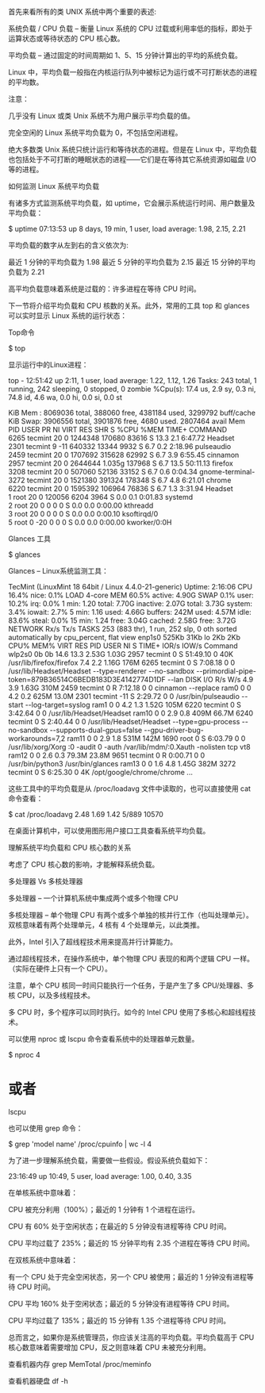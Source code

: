 首先来看所有的类 UNIX 系统中两个重要的表述:

系统负载 / CPU 负载 – 衡量 Linux 系统的 CPU 过载或利用率低的指标，即处于运算状态或等待状态的 CPU 核心数。

平均负载 – 通过固定的时间周期如 1、5、15 分钟计算出的平均的系统负载。

Linux 中，平均负载一般指在内核运行队列中被标记为运行或不可打断状态的进程的平均数。

注意：

几乎没有 Linux 或类 Unix 系统不为用户展示平均负载的值。

完全空闲的 Linux 系统平均负载为 0，不包括空闲进程。

绝大多数类 Unix 系统只统计运行和等待状态的进程。但是在 Linux 中，平均负载也包括处于不可打断的睡眠状态的进程——它们是在等待其它系统资源如磁盘 I/O 等的进程。

如何监测 Linux 系统平均负载

有诸多方式监测系统平均负载，如 uptime，它会展示系统运行时间、用户数量及平均负载：

$ uptime
07:13:53 up 8 days, 19 min,  1 user,  load average: 1.98, 2.15, 2.21

平均负载的数字从左到右的含义依次为:

最近 1 分钟的平均负载为 1.98
最近 5 分钟的平均负载为 2.15
最近 15 分钟的平均负载为 2.21

高平均负载意味着系统是过载的：许多进程在等待 CPU 时间。

下一节将介绍平均负载和 CPU 核数的关系。此外，常用的工具 top 和 glances 可以实时显示 Linux 系统的运行状态：

Top命令

$ top

显示运行中的Linux进程：

top - 12:51:42 up  2:11,  1 user,  load average: 1.22, 1.12, 1.26
Tasks: 243 total,   1 running, 242 sleeping,   0 stopped,   0 zombie
%Cpu(s): 17.4 us,  2.9 sy,  0.3 ni, 74.8 id,  4.6 wa,  0.0 hi,  0.0 si,  0.0 st
 
KiB Mem :  8069036 total,   388060 free,  4381184 used,  3299792 buff/cache
KiB Swap:  3906556 total,  3901876 free,     4680 used.  2807464 avail Mem
PID USER      PR  NI    VIRT    RES    SHR S  %CPU %MEM     TIME+ COMMAND                                                                                                                                        
6265 tecmint   20   0 1244348 170680  83616 S  13.3  2.1   6:47.72 Headset                                                                                                                                        
2301 tecmint    9 -11  640332  13344   9932 S   6.7  0.2   2:18.96 pulseaudio                                                                                                                                    
2459 tecmint   20   0 1707692 315628  62992 S   6.7  3.9   6:55.45 cinnamon                                                                                                                                      
2957 tecmint   20   0 2644644 1.035g 137968 S   6.7 13.5  50:11.13 firefox                                                                                                                                        
3208 tecmint   20   0  507060  52136  33152 S   6.7  0.6   0:04.34 gnome-terminal-                                                                                                                                
3272 tecmint   20   0 1521380 391324 178348 S   6.7  4.8   6:21.01 chrome                                                                                                                                        
6220 tecmint   20   0 1595392 106964  76836 S   6.7  1.3   3:31.94 Headset                                                                                                                                        
1 root      20   0  120056   6204   3964 S   0.0  0.1   0:01.83 systemd                                                                                                                                        
2 root      20   0       0      0      0 S   0.0  0.0   0:00.00 kthreadd                                                                                                                                      
3 root      20   0       0      0      0 S   0.0  0.0   0:00.10 ksoftirqd/0                                                                                                                                    
5 root       0 -20       0      0      0 S   0.0  0.0   0:00.00 kworker/0:0H

Glances 工具

$ glances

Glances – Linux系统监测工具：

TecMint (LinuxMint 18 64bit / Linux 4.4.0-21-generic)                                                                                                                                               Uptime: 2:16:06
CPU      16.4%  nice:     0.1%                                        LOAD    4-core                                        MEM     60.5%  active:    4.90G                                        SWAP      0.1%
user:    10.2%  irq:      0.0%                                        1 min:    1.20                                        total:  7.70G  inactive:  2.07G                                        total:   3.73G
system:   3.4%  iowait:   2.7%                                        5 min:    1.16                                        used:   4.66G  buffers:    242M                                        used:    4.57M
idle:    83.6%  steal:    0.0%                                        15 min:   1.24                                        free:   3.04G  cached:    2.58G                                        free:    3.72G
NETWORK     Rx/s   Tx/s   TASKS 253 (883 thr), 1 run, 252 slp, 0 oth sorted automatically by cpu_percent, flat view
enp1s0     525Kb   31Kb
lo           2Kb    2Kb     CPU%  MEM%  VIRT   RES   PID USER        NI S    TIME+ IOR/s IOW/s Command
wlp2s0        0b     0b     14.6  13.3 2.53G 1.03G  2957 tecmint      0 S 51:49.10     0   40K /usr/lib/firefox/firefox
7.4   2.2 1.16G  176M  6265 tecmint      0 S  7:08.18     0     0 /usr/lib/Headset/Headset --type=renderer --no-sandbox --primordial-pipe-token=879B36514C6BEDB183D3E4142774D1DF --lan
DISK I/O     R/s    W/s      4.9   3.9 1.63G  310M  2459 tecmint      0 R  7:12.18     0     0 cinnamon --replace
ram0           0      0      4.2   0.2  625M 13.0M  2301 tecmint    -11 S  2:29.72     0     0 /usr/bin/pulseaudio --start --log-target=syslog
ram1           0      0      4.2   1.3 1.52G  105M  6220 tecmint      0 S  3:42.64     0     0 /usr/lib/Headset/Headset
ram10          0      0      2.9   0.8  409M 66.7M  6240 tecmint      0 S  2:40.44     0     0 /usr/lib/Headset/Headset --type=gpu-process --no-sandbox --supports-dual-gpus=false --gpu-driver-bug-workarounds=7,2
ram11          0      0      2.9   1.8  531M  142M  1690 root         0 S  6:03.79     0     0 /usr/lib/xorg/Xorg :0 -audit 0 -auth /var/lib/mdm/:0.Xauth -nolisten tcp vt8
ram12          0      0      2.6   0.3 79.3M 23.8M  9651 tecmint      0 R  0:00.71     0     0 /usr/bin/python3 /usr/bin/glances
ram13          0      0      1.6   4.8 1.45G  382M  3272 tecmint      0 S  6:25.30     0    4K /opt/google/chrome/chrome
...

这些工具中的平均负载是从 /proc/loadavg 文件中读取的，也可以直接使用 cat 命令查看：

$ cat /proc/loadavg
2.48 1.69 1.42 5/889 10570

在桌面计算机中，可以使用图形用户接口工具查看系统平均负载。

理解系统平均负载和 CPU 核心数的关系

考虑了 CPU 核心数的影响，才能解释系统负载。

多处理器 Vs 多核处理器

多处理器 – 一个计算机系统中集成两个或多个物理 CPU

多核处理器 – 单个物理 CPU 有两个或多个单独的核并行工作（也叫处理单元）。双核意味着有两个处理单元，4 核有 4 个处理单元，以此类推。

此外，Intel 引入了超线程技术用来提高并行计算能力。

通过超线程技术，在操作系统中，单个物理 CPU 表现的和两个逻辑 CPU 一样。（实际在硬件上只有一个 CPU）。

注意，单个 CPU 核同一时间只能执行一个任务，于是产生了多 CPU/处理器、多核 CPU，以及多线程技术。

多 CPU 时，多个程序可以同时执行。如今的 Intel CPU 使用了多核心和超线程技术。

可以使用 nproc 或 lscpu 命令查看系统中的处理器单元数量。

$ nproc
4
# 或者
lscpu

也可以使用 grep 命令：

$ grep 'model name' /proc/cpuinfo | wc -l
4

为了进一步理解系统负载，需要做一些假设。假设系统负载如下：

23:16:49 up  10:49,  5 user,  load average: 1.00, 0.40, 3.35

在单核系统中意味着：

CPU 被充分利用（100%）；最近的 1 分钟有 1 个进程在运行。

CPU 有 60% 处于空闲状态；在最近的 5 分钟没有进程等待 CPU 时间。

CPU 平均过载了 235%；最近的 15 分钟平均有 2.35 个进程在等待 CPU 时间。

在双核系统中意味着：

有一个 CPU 处于完全空闲状态，另一个 CPU 被使用；最近的 1 分钟没有进程等待 CPU 时间。

CPU 平均 160% 处于空闲状态；最近的 5 分钟没有进程等待 CPU 时间。

CPU 平均过载了 135%；最近的 15 分钟有 1.35 个进程等待 CPU 时间。

总而言之，如果你是系统管理员，你应该关注高的平均负载。平均负载高于 CPU 核心数意味着需要增加 CPU，反之则意味着 CPU 未被充分利用。

查看机器内存
grep MemTotal /proc/meminfo

查看机器硬盘
df -h